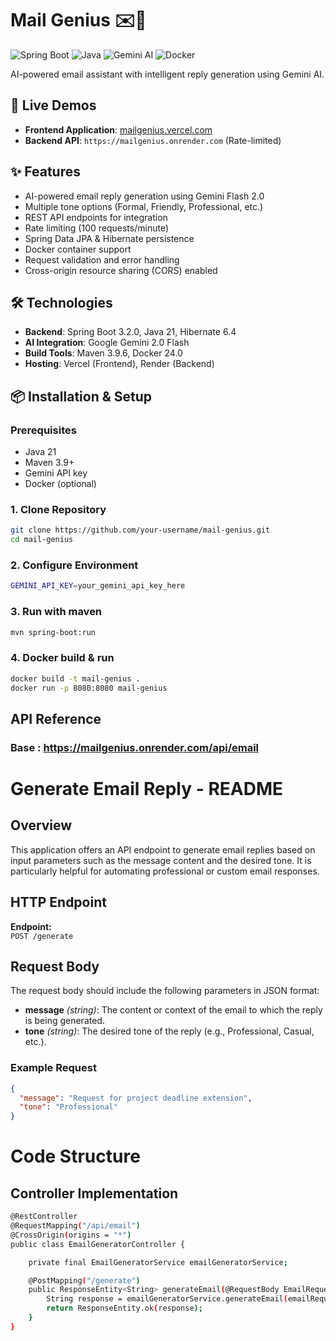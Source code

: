 # Mail Genius ✉️🤖

![Spring Boot](https://img.shields.io/badge/Spring_Boot-3.2.0-green.svg)
![Java](https://img.shields.io/badge/Java-21-orange.svg)
![Gemini AI](https://img.shields.io/badge/Gemini-2.0_Flash-blue.svg)
![Docker](https://img.shields.io/badge/Docker-24.0-blue.svg)

AI-powered email assistant with intelligent reply generation using Gemini AI.

## 🚀 Live Demos

- **Frontend Application**: [mailgenius.vercel.com](https://mail-genius-puce.vercel.app/)
- **Backend API**: `https://mailgenius.onrender.com` (Rate-limited)

## ✨ Features

- AI-powered email reply generation using Gemini Flash 2.0
- Multiple tone options (Formal, Friendly, Professional, etc.)
- REST API endpoints for integration
- Rate limiting (100 requests/minute)
- Spring Data JPA & Hibernate persistence
- Docker container support
- Request validation and error handling
- Cross-origin resource sharing (CORS) enabled

## 🛠️ Technologies

- **Backend**: Spring Boot 3.2.0, Java 21, Hibernate 6.4
- **AI Integration**: Google Gemini 2.0 Flash
- **Build Tools**: Maven 3.9.6, Docker 24.0
- **Hosting**: Vercel (Frontend), Render (Backend)

## 📦 Installation & Setup

### Prerequisites
- Java 21
- Maven 3.9+
- Gemini API key
- Docker (optional)

### 1. Clone Repository
```bash
git clone https://github.com/your-username/mail-genius.git
cd mail-genius
```
### 2. Configure Environment
```bash
GEMINI_API_KEY=your_gemini_api_key_here
```

### 3. Run with maven
```bash
mvn spring-boot:run
```

### 4. Docker build & run
```bash
docker build -t mail-genius .
docker run -p 8080:8080 mail-genius
```

## API Reference
### Base : https://mailgenius.onrender.com/api/email

# Generate Email Reply - README

## Overview

This application offers an API endpoint to generate email replies based on input parameters such as the message content and the desired tone. It is particularly helpful for automating professional or custom email responses.

## HTTP Endpoint

**Endpoint:**  
`POST /generate`

## Request Body

The request body should include the following parameters in JSON format:

- **message** *(string)*: The content or context of the email to which the reply is being generated.  
- **tone** *(string)*: The desired tone of the reply (e.g., Professional, Casual, etc.).

### Example Request

```json
{
  "message": "Request for project deadline extension",
  "tone": "Professional"
}
```
# Code Structure

## Controller Implementation

```bash
@RestController
@RequestMapping("/api/email")
@CrossOrigin(origins = "*")
public class EmailGeneratorController {

    private final EmailGeneratorService emailGeneratorService;

    @PostMapping("/generate")
    public ResponseEntity<String> generateEmail(@RequestBody EmailRequest emailRequest) {
        String response = emailGeneratorService.generateEmail(emailRequest);
        return ResponseEntity.ok(response);
    }
}
```


